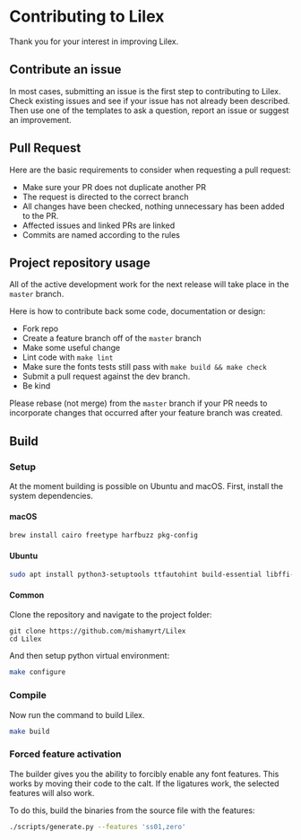 # Contributing to Lilex

Thank you for your interest in improving Lilex.

## Contribute an issue

In most cases, submitting an issue is the first step to contributing to Lilex. Check existing issues and see if your issue has not already been described. Then use one of the templates to ask a question, report an issue or suggest an improvement.

## Pull Request

Here are the basic requirements to consider when requesting a pull request:

- Make sure your PR does not duplicate another PR
- The request is directed to the correct branch
- All changes have been checked, nothing unnecessary has been added to the PR.
- Affected issues and linked PRs are linked
- Commits are named according to the rules

## Project repository usage

All of the active development work for the next release will take place in the `master` branch. 

Here is how to contribute back some code, documentation or design:

- Fork repo
- Create a feature branch off of the `master` branch
- Make some useful change
- Lint code with `make lint`
- Make sure the fonts tests still pass with `make build && make check`
- Submit a pull request against the dev branch.
- Be kind

Please rebase (not merge) from the `master` branch if your PR needs to incorporate changes that occurred after your feature branch was created.

## Build

### Setup

At the moment building is possible on Ubuntu and macOS. First, install the system dependencies.

#### macOS

```sh
brew install cairo freetype harfbuzz pkg-config
```

#### Ubuntu

```sh
sudo apt install python3-setuptools ttfautohint build-essential libffi-dev libgit2-dev
```

#### Common

Clone the repository and navigate to the project folder:

```
git clone https://github.com/mishamyrt/Lilex
cd Lilex
```

And then setup python virtual environment:

```sh
make configure
```

### Compile

Now run the command to build Lilex.

```sh
make build
```

### Forced feature activation

The builder gives you the ability to forcibly enable any font features. This works by moving their code to the calt. If the ligatures work, the selected features will also work.

To do this, build the binaries from the source file with the features:

```sh
./scripts/generate.py --features 'ss01,zero'
```